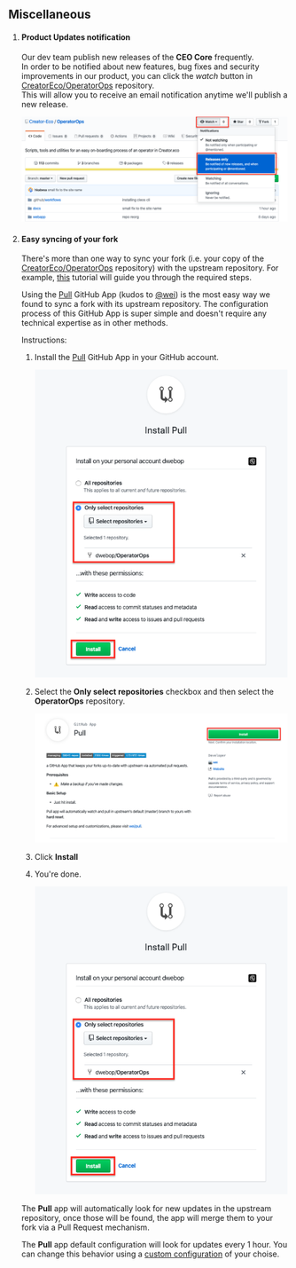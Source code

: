 ## Miscellaneous

1. #### Product Updates notification

    Our dev team publish new releases of the **CEO Core** frequently.   
    In order to be notified about new features, bug fixes and security improvements in our product, you can click the *watch* button in [CreatorEco/OperatorOps](https://github.com/Creator-Eco/OperatorOps) repository.  
    This will allow you to receive an email notification anytime we'll publish a new release.

    ![github watch](images/github-watch-repo.png)

2. #### Easy syncing of your fork  

    There's more than one way to sync your fork (i.e. your copy of the [CreatorEco/OperatorOps](https://github.com/Creator-Eco/OperatorOps) repository) with the upstream repository. For example, [this](https://help.github.com/en/github/collaborating-with-issues-and-pull-requests/syncing-a-fork) tutorial will guide you through the required steps.

    Using the [Pull](https://github.com/apps/pull) GitHub App (kudos to [@wei](https://github.com/wei)) is the most easy way we found to sync a fork with its upstream repository. The configuration process of this GitHub App is super simple and doesn't require any technical expertise as in other methods.
    
    Instructions:

    1. Install the [Pull](https://github.com/apps/pull) GitHub App in your GitHub account.
       
       ![github watch](images/pull-install.png)

    2. Select the **Only select repositories** checkbox and then select the **OperatorOps** repository.

        ![github watch](images/pull-homepage.png)

    3. Click **Install**
    4. You're done.

        ![github pull app](images/pull-install.png)

    The **Pull** app will automatically look for new updates in the upstream repository, once those will be found, the app will merge them to your fork via a Pull Request mechanism.
    
    The **Pull** app default configuration will look for updates every 1 hour. You can change this behavior using a [custom configuration](https://github.com/wei/pull#readme) of your choise.